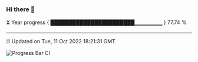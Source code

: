 ### Hi there 👋

⏳ Year progress { ███████████████████████▁▁▁▁▁▁▁ } 77.74 %

---

⏰ Updated on Tue, 11 Oct 2022 18:21:31 GMT

![Progress Bar CI](https://github.com/liununu/liununu/workflows/Progress%20Bar%20CI/badge.svg)
